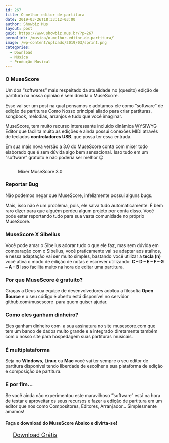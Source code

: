 ```yaml
---
id: 267
title: O melhor editor de partitura
date: 2019-03-26T18:33:12-03:00
author: Showbiz Mus
layout: post
guid: https://www.showbiz.mus.br/?p=267
permalink: /musica/o-melhor-editor-de-partitura/
image: /wp-content/uploads/2019/03/sprint.png
categories:
  - Download
  - Música
  - Produção Musical
---
```

### O MuseScore

Um dos “softwares” mais respeitado da atualidade no (quesito) edição de partitura na nossa opinião é sem dúvida o MuseScore.  


Esse vai ser um post na qual pensamos e adotamos ele como “software” de edição de partituras Como Nosso principal aliado para criar partituras, songbook, melodias, arranjos e tudo que você imaginar.  


MuseScore, tem muito recurso interessante incluído dinâmica WYSIWYG Editor que facilita muito as edições e ainda possui conexões MIDI através de teclados **controladores USB**. que possa ter essa entrada.

Em sua mais nova versão a 3.0 do MuseScore conta com mixer todo elaborado que é sem dúvida algo bem sensacional. Isso tudo em um “software” gratuito e não poderia ser melhor 😉  
<figure class="wp-block-image">

<img src="https://www.showbiz.mus.br/wp-content/uploads/2019/03/tele-1024x727.png" alt="" class="wp-image-272" srcset="https://www.showbiz.mus.br/wp-content/uploads/2019/03/tele-1024x727.png 1024w, https://www.showbiz.mus.br/wp-content/uploads/2019/03/tele-300x213.png 300w, https://www.showbiz.mus.br/wp-content/uploads/2019/03/tele-768x546.png 768w, https://www.showbiz.mus.br/wp-content/uploads/2019/03/tele.png 1060w" sizes="(max-width: 1024px) 100vw, 1024px" /> <figcaption>Mixer MuseScore 3.0</figcaption></figure> 

  


### Reportar Bug  


Não podemos negar que MuseScore, infelizmente possui alguns bugs.  


Mais, isso não é um problema, pois, ele salva tudo automaticamente. É bem raro dizer para que alguém perdeu algum projeto por conta disso. Você pode estar reportando tudo para sua vasta comunidade no próprio MuseScore.  


### MuseScore X Sibelius  


Você pode amar o Sibelius adorar tudo o que ele faz, mas sem dúvida em comparação com o Sibelius, você praticamente vai se adaptar aos atalhos, e nessa adaptação vai ser muito simples, bastando você utilizar a **tecla (n)** você ativa o modo de edição de notas e escrever utilizando: **C &#8211; D &#8211; E &#8211; F &#8211; G &#8211; A &#8211; B** Isso facilita muito na hora de editar uma partitura.  


### Por que MuseScore é gratuito?  


Graças a Deus sua equipe de desenvolvedores adotou a filosofia **Open Source** e o seu código é aberto está disponível no servidor github.com/musescore  para quem quiser ajudar.  


### Como eles ganham dinheiro?  


Eles ganham dinheiro com  a sua assinatura no site musescore.com que tem um banco de dados muito grande e a integrado diretamente também com o nosso site para hospedagem suas partituras musicais.

### É multiplataforma  


Seja no **Windows**, **Linux** ou **Mac** você vai ter sempre o seu editor de partitura disponível tendo liberdade de escolher a sua plataforma de edição e composição de partitura.  


### E por fim…  


Se você ainda não experimentou este maravilhoso “software” está na hora de testar e aproveitar os seus recursos e fazer a edição de partitura em um editor que nos como Compositores, Editores, Arranjador… Simplesmente amamos!  


#### Faça o download do MuseScore Abaixo e divirta-se!

<div id="wp-block-themeisle-blocks-button-group-94da6ff0" class="wp-block-themeisle-blocks-button-group" style="justify-content:center;align-items:center">
  <a href="https://musescore.org/en/download" target="_blank" class="wp-block-themeisle-blocks-button wp-block-themeisle-blocks-button-0" style="font-size:18px;font-style:normal;border-width:0px;border-radius:18px;padding:12px 24px " rel="noopener noreferrer"><i class="fas fa-fw fa-download margin-right"></i><span>Download Grátis</span></a>
</div>